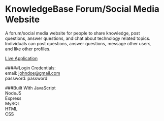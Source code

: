 # KnowledgeBase Forum/Social Media Website

A forum/social media website for people to share knowledge, post questions, answer questions, and chat about technology related topics. Individuals can post questions, answer questions, message other users, and like other profiles.

[Live Application](https://cryptic-beyond-52237.herokuapp.com/)

#####Login Credentials:  
email: johndoe@gmail.com  
password: password  

###Built With
JavaScript  
NodeJS  
Express  
MySQL  
HTML  
CSS  
